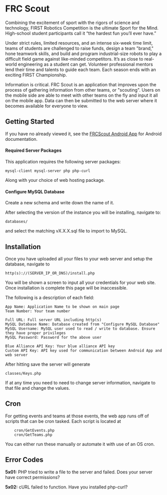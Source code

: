 # FRC Scout

Combining the excitement of sport with the rigors of science and technology, FIRST Robotics Competition is the ultimate Sport for the Mind. High-school student participants call it “the hardest fun you’ll ever have.”

Under strict rules, limited resources, and an intense six-week time limit, teams of students are challenged to raise funds, design a team "brand," hone teamwork skills, and build and program industrial-size robots to play a difficult field game against like-minded competitors. It’s as close to real-world engineering as a student can get. Volunteer professional mentors lend their time and talents to guide each team. Each season ends with an exciting FIRST Championship.

Information is critical. FRC Scout is an application that improves upon the process of gathering information from other teams, or "scouting". Users on the mobile side are able to meet with other teams on the fly and input it all on the mobile app. Data can then be submitted to the web server where it becomes available for everyone to view.

## Getting Started
If you have no already viewed it, see the [FRCScout Android App](https://github.com/AlphaDevelopmentSolutions/FRCScout) for Android documentation.

#### Required Server Packages
This application requires the following server packages:

    mysql-client mysql-server php php-curl

Along with your choice of web hosting package.

#### Configure MySQL Database
Create a new schema and write down the name of it.

After selecting the version of the instance you will be installing, navigate to:

    databases/
    
and select the matching vX.X.X.sql file to import to MySQL.

## Installation
Once you have uploaded all your files to your web server and setup the database, navigate to
 
    http(s)://(SERVER_IP_OR_DNS)/install.php
    
You will be shown a screen to input all your credentials for your web site. Once installation is complete this page will be inaccessible.

The following is a description of each field:

    App Name: Application Name to be shown on main page
    Team Number: Your team number
    
    Full URL: Full server URL including http(s)
    MySQL Database Name: Database created from "Configure MySQL Database"
    MySQL Username: MySQL user used to read / write to database. Ensure they have proper privileges
    MySQL Password: Password for the above user
    
    Blue Alliance API Key: Your blue alliance API key
    Custom API Key: API key used for communication between Android App and web server
    
After hitting save the server will generate
 
    classes/Keys.php 
    
If at any time you need to need to change server information, navigate to that file and change the values.

## Cron
For getting events and teams at those events, the web app runs off of scripts that can be cron tasked. Each script is located at
    
        cron/GetEvents.php
        cron/GetTeams.php
        
You can either run these manually or automate it with use of an OS cron.

## Error Codes
**5x01:** PHP tried to write a file to the server and failed. Does your server have correct permissions?

**5x02:** cURL failed to function. Have you installed php-curl?
